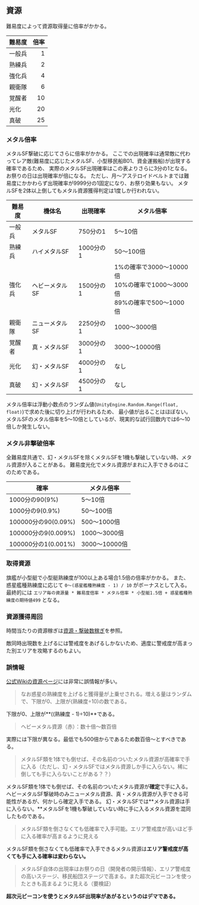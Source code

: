 ## 資源

難易度によって資源取得量に倍率がかかる。

| 難易度 | 倍率 |
|--------|-----:|
| 一般兵 | 1    |
| 熟練兵 | 2    |
| 強化兵 | 4    |
| 親衛隊 | 6    |
| 覚醒者 | 10   |
| 光化   | 20   |
| 真破   | 25   |

### メタル倍率

メタルSF撃破に応じてさらに倍率がかかる。
ここでの出現確率は通常敵に代わってレア敵(難易度に応じたメタルSF、小型移民船B01、資金運搬船)が出現する確率であるため、
実際のメタルSF出現確率はこの表よりさらに3分の1となる。
お祭りの日は出現確率が倍になる。
ただし、月～アステロイドベルトまでは難易度にかかわらず出現確率が9999分の1固定になり、お祭り効果もない。
メタルSFを2体以上倒してもメタル資源獲得判定は1度しか行われない。

| 難易度 | 機体名         | 出現確率  | メタル倍率                                                                       |
|--------|----------------|-----------|----------------------------------------------------------------------------------|
| 一般兵 | メタルSF       | 750分の1  | 5～10倍                                                                          |
| 熟練兵 | ハイメタルSF   | 1000分の1 | 50～100倍                                                                        |
| 強化兵 | ヘビーメタルSF | 1500分の1 | 1%の確率で3000～10000倍<br />10%の確率で1000～3000倍<br />89%の確率で500～1000倍 |
| 親衛隊 | ニューメタルSF | 2250分の1 | 1000～3000倍                                                                     |
| 覚醒者 | 真・メタルSF   | 3000分の1 | 3000～10000倍                                                                    |
| 光化   | 幻・メタルSF   | 4000分の1 | なし                                                                             |
| 真破   | 幻・メタルSF   | 4500分の1 | なし                                                                             |

メタル倍率は浮動小数点のランダム値(`UnityEngine.Random.Range(float, float)`)で求めた後に切り上げが行われるため、
最小値が出ることはほぼない。
メタルSFのメタル倍率を5～10倍としているが、現実的な試行回数内では6～10倍しか発生しない。

### メタル非撃破倍率

全難易度共通で、幻・メタルSFを除くメタルSFを1機も撃破していない時、メタル資源が入ることがある。
難易度光化でメタル資源がまれに入手できるのはこのためである。

| 確率                | メタル倍率    |
|---------------------|---------------|
| 1000分の90(9%)      | 5～10倍       |
| 1000分の9(0.9%)     | 50～100倍     |
| 100000分の90(0.09%) | 500～1000倍   |
| 100000分の9(0.009%) | 1000～3000倍  |
| 100000分の1(0.001%) | 3000～10000倍 |

### 取得資源

旗艦が小型艇で小型艇熟練度が100以上ある場合1.5倍の倍率がかかる。
また、惑星艦種熟練度に応じて `0～(惑星艦種熟練度 - 1) / 10` がボーナスとして入る。
最終的には `エリア毎の資源量 * 難易度倍率 * メタル倍率 * 小型艇1.5倍 + 惑星艦種熟練度の期待値499` となる。

### 資源獲得周回

時間当たりの資源稼ぎは[資源・撃破数稼ぎ](資源・撃破数稼ぎ.md)を参照。

敵同時出現数を上げるには警戒度をあげるしかないため、適度に警戒度が高まった別エリアを攻略するのもよい。

### 誤情報

[公式Wikiの資源ページ](https://seesaawiki.jp/spacebattleshipstory/d/%bb%f1%b8%bb)には非常に誤情報が多い。

> なお惑星の熟練度を上げると獲得量が上乗せされる。増える量はランダムで、下限が0、上限が(熟練度÷10)の数である。

下限が0、上限が**((熟練度 - 1)÷10)**である。

> ヘビーメタル資源（赤）：数十倍～数百倍

実際には下限が異なる。最低でも500倍からであるため数百倍～とすべきである。

> メタルSF類を1体でも倒せば、その名前のついたメタル資源が高確率で手に入る（ただし、幻・メタルSFではメタル資源しか手に入らない。稀に倒しても手に入らないことがある？？）

メタルSF類を1体でも倒せば、その名前のついたメタル資源が**確定**で手に入る。
ヘビーメタルSF撃破時のみニューメタル資源、真・メタル資源が入手できる可能性があるが、何かしら確定入手である。
幻・メタルSFでは**メタル資源は手に入らない。**メタルSFを1機も撃破していない時に手に入るメタル資源を混同したものである。

> メタルSF類を倒さなくても低確率で入手可能。エリア警戒度が高いほど手に入る確率が高まるように見える

メタルSF類を倒さなくても低確率で入手できるメタル資源は**エリア警戒度が高くても手に入る確率は変わらない。**

> メタルSF自体の出現率はお祭りの日（開発者の開示情報）、エリア警戒度の高いステージ、移民船団ステージで高まる。また超次元ビーコンを使ったときも高まるように見える（要検証）

**超次元ビーコンを使うとメタルSF出現率があがるというのはデマである。**

